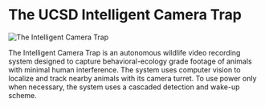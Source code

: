 The UCSD Intelligent Camera Trap
=================
![The Intelligent Camera Trap](http://e4e.ucsd.edu/wordpress/wp-content/uploads/e4e-ict-logo.png)

The Intelligent Camera Trap is an autonomous wildlife video recording system designed to capture behavioral-ecology
grade footage of animals with minimal human interference. The system uses computer vision to localize and track nearby
animals with its camera turret. To use power only when necessary, the system uses a cascaded detection and wake-up scheme.
